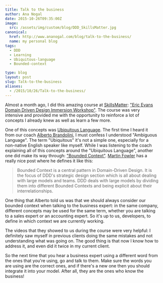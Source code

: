 ```yaml
---
title: Talk to the business
author: Ana Nogal
date: 2015-10-26T09:35:00Z
image:
  src: /assets/img/custom/blog/DDD_SkillsMatter.jpg
canonical:
  href: http://www.ananogal.com/blog/talk-to-the-business/
  name: my personal blog
tags:
  - DDD
  - Learning
  - Ubiquitous-language
  - Bounded-context

type: blog
layout: post
slug: Talk-to-the-business
aliases: 
  - /2015/10/26/Talk-to-the-business/
---
```


Almost a month ago, I did this amazing course at [SkillsMatter](https://skillsmatter.com/): ["Eric Evans Domain Driven Design Immersion Workshop"](https://skillsmatter.com/courses/202-domain-model). The course was very intensive and provided me with the opportunity to reinforce a lot of concepts I already knew as well as learn a few more.

One of this concepts was [Ubiquitous Language](http://c2.com/cgi/wiki?UbiquitousLanguage). The first time I heard it from our coach [Alberto Brandolini](https://twitter.com/ziobrando), I must confess I understood "Ambiguous Language". The term "Ubiquitous" it's not a simple one, especially for a non-native English speaker like myself. While I was listening to the coach explaining all of this concepts around the "Ubiquitous Language", another one did make its way through: ["Bounded Context"](https://en.wikipedia.org/wiki/Domain-driven_design#Bounded_context).
[Martin Fowler](http://martinfowler.com/bliki/BoundedContext.html) has a really nice post where he defines it like this:

>Bounded Context is a central pattern in Domain-Driven Design. It is the focus of DDD's strategic design section which is all about dealing with large models and teams. DDD deals with large models by dividing them into different Bounded Contexts and being explicit about their interrelationships.

One thing that Alberto told us was that we should always consider our bounded context when talking to the business expert: in the same company, different concepts may be used for the same term, whether you are talking to a sales expert or an accounting expert. So it's up to us, developers, to define in which context we are currently working.

The videos that they showed to us during the course were very helpful: I definitely saw myself in previous clients doing the same mistakes and not understanding what was going on. The good thing is that now I know how to address it, and even did it twice in my current client.

So the next time that you hear a business expert using a different word from the ones that you're using, go and talk to them. Make sure the words you are using are the correct ones, and if there's a new one then you should integrate it into your model. After all, they are the ones who know the business!
